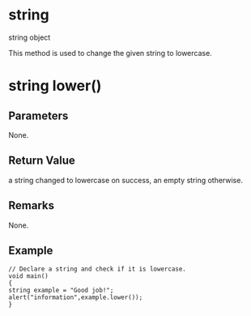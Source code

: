 # string

string object

This method is used to change the given string to lowercase.

# string lower()

## Parameters

None.

## Return Value

a string changed to lowercase on success, an empty string otherwise.

## Remarks

None.

## Example

```
// Declare a string and check if it is lowercase.
void main()
{
string example = "Good job!";
alert("information",example.lower());
}
```
